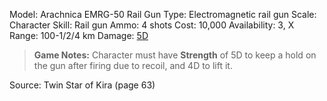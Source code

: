 Model: Arachnica EMRG-50 Rail Gun
Type: Electromagnetic rail gun
Scale: Character
Skill: Rail gun
Ammo: 4 shots
Cost: 10,000
Availability: 3, X
Range: 100-1/2/4 km
Damage: <u>5D</u>

> **Game Notes:** 
> Character must have **Strength** of 5D to keep a hold on the gun after firing due to recoil, and 4D to lift it.

Source: Twin Star of Kira (page 63)
